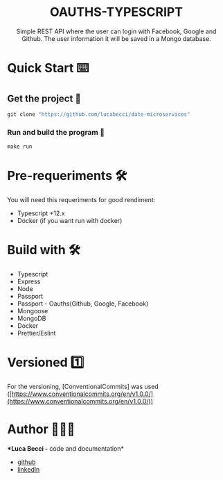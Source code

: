 <div align="center">
  <h1>OAUTHS-TYPESCRIPT</h1>
  <p>Simple REST API where the user can login with Facebook, Google and Github. The user information it will be saved in a Mongo database.</p>
</div>

# Quick Start ⌨️

## Get the project 🔩

```typescript
git clone "https://github.com/lucabecci/date-microservices"
```

### Run and build the program 🔩

```typescript
make run
```

# Pre-requeriments 🛠

You will need this requeriments for good rendiment:

-   Typescript +12.x
-   Docker (if you want run with docker)

# Build with 🛠

-   Typescript
-   Express
-   Node
-   Passport
-   Passport - Oauths(Github, Google, Facebook)
-   Mongoose
-   MongoDB
-   Docker
-   Prettier/Eslint

# Versioned 1️⃣

For the versioning, [ConventionalCommits] was used ([https://www.conventionalcommits.org/en/v1.0.0/](https://www.conventionalcommits.org/en/v1.0.0/))

# Author 🙎🏻‍♂️

**\*Luca Becci -** code and documentation\*

-   [github](https://github.com/lucabecci)
-   [linkedln](https://www.linkedin.com/in/luca-becci-b8044b198/)
